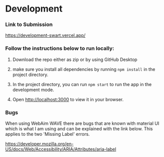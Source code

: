 # Development


### Link to Submission
https://development-swart.vercel.app/

### Follow the instructions below to run locally:

1) Download the repo either as zip or by using GitHub Desktop

2) make sure you install all dependencies by running `npm install` in the project directory.

3) In the project directory, you can run `npm start` to run the app in the development mode.

4) Open [http://localhost:3000](http://localhost:3000) to view it in your browser.


### Bugs
When using WebAim WAVE there are bugs that are known with material UI which is what I am using and can be explained with the link below. This applies to the two 'Missing Label' errors.


https://developer.mozilla.org/en-US/docs/Web/Accessibility/ARIA/Attributes/aria-label
